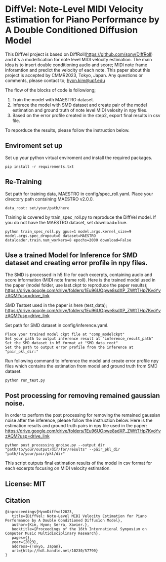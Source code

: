 # DiffVel: Note-Level MIDI Velocity Estimation for Piano Performance by A Double Conditioned Diffusion Model



This DiffVel project is based on DiffRoll(https://github.com/sony/DiffRoll) and it's a modeification for note level MIDI velocity estimation. 
The main idea is to insert double conditioning audio and score; MIDI note frame inforamtion and predict the velocity of each note. 
This paper about this project is accepted by CMMR2023, Tokyo, Japan.
Any questions or comments, please contact to;
hyon.kim@upf.edu

The flow of the blocks of code is followiong; 
1. Train the model with MAESTRO dataset.
2. Inferece the model with SMD dataset and create pair of the model estimation and ground truth of note level MIDI velosity in npy files.
3. Based on the error profile created in the step2, export final results in csv file. 

To reporduce the results, please follow the instruction below.

## Enviroment set up 
Set up your python virtual enviroment and install the required packages. 

```
pip install -r requirements.txt
```

## Re-Training
Set path for training data, MAESTRO in config/spec_roll.yaml. 
Place your directory path containing MAESTRO v2.0.0. 

```
data_root: set/your/path/here
```

Training is covered by train_spec_roll.py to reproduce the DiffVel model. If you do not have the MAESTRO dataset, set download=True.  
``` 
python train_spec_roll.py gpus=1 model.args.kernel_size=9 model.args.spec_dropout=0 dataset=MAESTRO dataloader.train.num_workers=8 epochs=2000 download=False
```


## Use a trained Model for Inference for SMD dataset and creating error profile in npy files. 
The SMD is processed in h5 file for each excerpts, containing audio and score information (MIDI note frame roll).
Here is the trained model used in the paper (model folder, use last.ckpt to reproduce the paper results); https://drive.google.com/drive/folders/1Eu96UOpwe8sdXP_ZWftTHp7KvoYvzAQM?usp=drive_link

SMD Testset used in the paper is here (test_data); https://drive.google.com/drive/folders/1Eu96UOpwe8sdXP_ZWftTHp7KvoYvzAQM?usp=drive_link

Set path for SMD dataset in config/inference.yaml.

```
Place your trained model ckpt file at "comp_modelckpt" 
Set your path to output inference result at "inference_result_path"
Set the SMD dataset in h5 format at "SMD_data_root"
Set the path to output error profile from the inference at "pair_pkl_dir:" 
```

Run following command to inference the model and create error profile npy files which contains the estimation from model and ground truth from SMD dataset. 

```
python run_test.py
```


## Post processing for removing remained gaussian noise. 

In order to perform the post processing for removing the remained gaussian noise after the inference, please follow the instruction below.
Here is the estimation results and ground truth pairs in npy file used in the paper: https://drive.google.com/drive/folders/1Eu96UOpwe8sdXP_ZWftTHp7KvoYvzAQM?usp=drive_link


```
python post_processing_gnoise.py --output_dir "path/to/your/output/dir/for/results" --pair_pkl_dir "path/to/your/pair/pkl/dir" 

```
This script outputs final estimation results of the model in csv format for each excerpts focusing on MIDI velocity estimation. 


## License: MIT


## Citation

```
@inproceedings{HyonDiffvel2023,
   title={DiffVel: Note-Level MIDI Velocity Estimation for Piano Performance by A Double Conditioned Diffusion Model},
   author={Kim, Hyon; Serra, Xavier.},
   booktitle={Proceedings of the 16th International Symposium on Computer Music Multidisciplinary Research},
   pages={},
   year={2023},
   address={Tokyo, Japan},
   url={http://hdl.handle.net/10230/57790}
}

```

